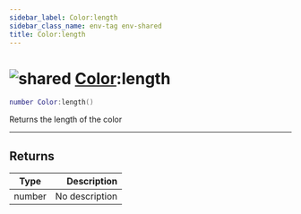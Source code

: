 ```yaml
---
sidebar_label: Color:length
sidebar_class_name: env-tag env-shared
title: Color:length
---
```


# <img src='/img/wiki/shared.png' alt='shared' classname='env-tag' /> [Color](../color/README.md):length

```lua
number Color:length()
```

Returns the length of the color<br/>

-----------------
## Returns

| Type   | Description |
| ------ | ----------: |
| number | No description |
